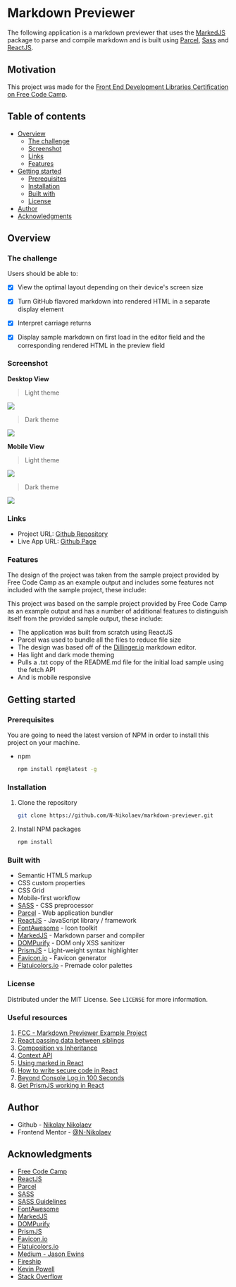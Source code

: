 # Markdown Previewer
The following application is a markdown previewer that uses the [MarkedJS](https://github.com/markedjs/marked) package to parse and compile markdown and is built using [Parcel](https://parceljs.org/), [Sass](https://sass-lang.com/) and [ReactJS](https://reactjs.org/). 

## Motivation

This project was made for the [Front End Development Libraries Certification on Free Code Camp](https://www.freecodecamp.org/learn/front-end-libraries/front-end-libraries-projects/build-a-markdown-previewer).

## Table of contents

- [Overview](#overview)
  - [The challenge](#the-challenge)
  - [Screenshot](#screenshot)
  - [Links](#links)
  - [Features](#features)
- [Getting started](#getting-started)
  - [Prerequisites](#prerequisites)
  - [Installation](#installation)
  - [Built with](#built-with)
  - [License](#license)
- [Author](#author)
- [Acknowledgments](#acknowledgments)

## Overview

### The challenge

Users should be able to:

- [x] View the optimal layout depending on their device's screen size

- [x] Turn GitHub flavored markdown into rendered HTML in a separate display element

- [x] Interpret carriage returns

- [x] Display sample markdown on first load in the editor field and the corresponding rendered HTML in the preview field

### Screenshot

**Desktop View**
> Light theme

![](src/assets/screenshot-desktop-light.png)

> Dark theme

![](src/assets/screenshot-desktop-dark.png)

**Mobile View**

> Light theme

![](src/assets/screenshot-mobile-light.png)

> Dark theme

![](src/assets/screenshot-mobile-dark.png)

### Links

- Project URL: [Github Repository](https://github.com/N-Nikolaev/markdown-previewer)
- Live App URL: [Github Page](https://n-nikolaev.github.io/markdown-previewer)

### Features

The design of the project was taken from the sample project provided by Free Code Camp as an example output and includes some features not included with the sample project, these include:

This project was based on the sample project provided by Free Code Camp as an example output and has a number of additional features to distinguish itself from the provided sample output, these include:

- The application was built from scratch using ReactJS
- Parcel was used to bundle all the files to reduce file size
- The design was based off of the [Dillinger.io](https://dillinger.io/) markdown editor.
- Has light and dark mode theming
- Pulls a .txt copy of the README.md file for the initial load sample using the fetch API
- And is mobile responsive

## Getting started

### Prerequisites

You are going to need the latest version of NPM in order to install this project on your machine.
* npm
  ```sh
  npm install npm@latest -g
  ```
  
### Installation

1. Clone the repository
   ```sh
   git clone https://github.com/N-Nikolaev/markdown-previewer.git
   ```
2. Install NPM packages
   ```sh
   npm install
   ```

### Built with

- Semantic HTML5 markup
- CSS custom properties
- CSS Grid
- Mobile-first workflow
- [SASS](https://sass-lang.com/) - CSS preprocessor
- [Parcel](https://parceljs.org/) - Web application bundler
- [ReactJS](https://reactjs.org/) - JavaScript library / framework
- [FontAwesome](https://fontawesome.com/) - Icon toolkit
- [MarkedJS](https://github.com/markedjs/marked) - Markdown parser and compiler
- [DOMPurify](https://github.com/cure53/DOMPurify) - DOM only XSS sanitizer
- [PrismJS](https://prismjs.com/) - Light-weight syntax highlighter
- [Favicon.io](https://favicon.io/) - Favicon generator
- [Flatuicolors.io](https://flatuicolors.com/) - Premade color palettes

### License

Distributed under the MIT License. See `LICENSE` for more information.

### Useful resources

1. [FCC - Markdown Previewer Example Project](https://codepen.io/freeCodeCamp/full/GrZVVO)
2. [React passing data between siblings](https://youtu.be/Qf68sssXPtM)
3. [Composition vs Inheritance](https://reactjs.org/docs/composition-vs-inheritance.html)
4. [Context API](https://reactjs.org/docs/context.html)
5. [Using marked in React](https://stackoverflow.com/questions/34686523/using-marked-in-react/34688574)
6. [How to write secure code in React](https://medium.com/@rezaduty/how-to-write-secure-code-in-react-937579011d3c)
7. [Beyond Console Log in 100 Seconds](https://www.youtube.com/watch?v=L8CDt1J3DAw)
8. [Get PrismJS working in React](https://medium.com/get-it-working/get-prismjs-working-in-react-a6d989e59290)

## Author

- Github - [Nikolay Nikolaev](https://github.com/N-Nikolaev)
- Frontend Mentor - [@N-Nikolaev](https://www.frontendmentor.io/profile/N-Nikolaev)

## Acknowledgments

- [Free Code Camp](https://www.freecodecamp.org/learn)
- [ReactJS](https://reactjs.org/)
- [Parcel](https://parceljs.org/)
- [SASS](https://sass-lang.com/)
- [SASS Guidelines](https://sass-guidelin.es/)
- [FontAwesome](https://fontawesome.com/)
- [MarkedJS](https://github.com/markedjs/marked)
- [DOMPurify](https://github.com/cure53/DOMPurify)
- [PrismJS](https://prismjs.com/)
- [Favicon.io](https://favicon.io/)
- [Flatuicolors.io](https://flatuicolors.com/)
- [Medium - Jason Ewins](https://medium.com/@jtradex)
- [Fireship](https://fireship.io/)
- [Kevin Powell](https://www.kevinpowell.co/)
- [Stack Overflow](https://stackoverflow.com/)
